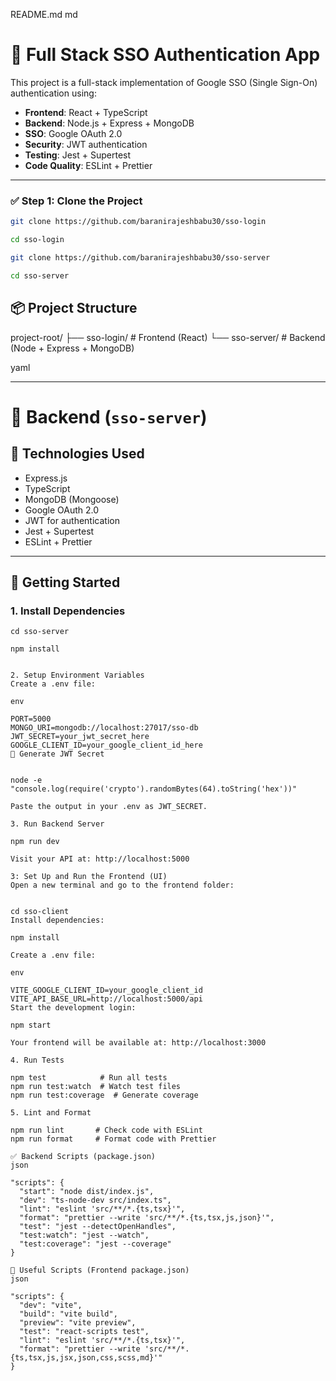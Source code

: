 README.md
md

# 🔐 Full Stack SSO Authentication App

This project is a full-stack implementation of Google SSO (Single Sign-On) authentication using:

- **Frontend**: React + TypeScript
- **Backend**: Node.js + Express + MongoDB
- **SSO**: Google OAuth 2.0
- **Security**: JWT authentication
- **Testing**: Jest + Supertest
- **Code Quality**: ESLint + Prettier

---

### ✅ Step 1: Clone the Project

```bash frontend
git clone https://github.com/baranirajeshbabu30/sso-login

cd sso-login
```

```bash backend
git clone https://github.com/baranirajeshbabu30/sso-server

cd sso-server
```

## 📦 Project Structure

project-root/
├── sso-login/ # Frontend (React)
└── sso-server/ # Backend (Node + Express + MongoDB)

yaml


---

# 🔧 Backend (`sso-server`)

## 📁 Technologies Used

- Express.js
- TypeScript
- MongoDB (Mongoose)
- Google OAuth 2.0
- JWT for authentication
- Jest + Supertest
- ESLint + Prettier

---

## 🚀 Getting Started

### 1. Install Dependencies

```
cd sso-server

npm install


2. Setup Environment Variables
Create a .env file:

env

PORT=5000
MONGO_URI=mongodb://localhost:27017/sso-db
JWT_SECRET=your_jwt_secret_here
GOOGLE_CLIENT_ID=your_google_client_id_here
🔐 Generate JWT Secret


node -e "console.log(require('crypto').randomBytes(64).toString('hex'))"

Paste the output in your .env as JWT_SECRET.

3. Run Backend Server

npm run dev

Visit your API at: http://localhost:5000

3: Set Up and Run the Frontend (UI)
Open a new terminal and go to the frontend folder:


cd sso-client
Install dependencies:

npm install

Create a .env file:

env

VITE_GOOGLE_CLIENT_ID=your_google_client_id
VITE_API_BASE_URL=http://localhost:5000/api
Start the development login:

npm start

Your frontend will be available at: http://localhost:3000

4. Run Tests

npm test            # Run all tests
npm run test:watch  # Watch test files
npm run test:coverage  # Generate coverage

5. Lint and Format

npm run lint       # Check code with ESLint
npm run format     # Format code with Prettier

✅ Backend Scripts (package.json)
json

"scripts": {
  "start": "node dist/index.js",
  "dev": "ts-node-dev src/index.ts",
  "lint": "eslint 'src/**/*.{ts,tsx}'",
  "format": "prettier --write 'src/**/*.{ts,tsx,js,json}'",
  "test": "jest --detectOpenHandles",
  "test:watch": "jest --watch",
  "test:coverage": "jest --coverage"
}

🔧 Useful Scripts (Frontend package.json)
json

"scripts": {
  "dev": "vite",
  "build": "vite build",
  "preview": "vite preview",
  "test": "react-scripts test",
  "lint": "eslint 'src/**/*.{ts,tsx}'",
  "format": "prettier --write 'src/**/*.{ts,tsx,js,jsx,json,css,scss,md}'"
}


